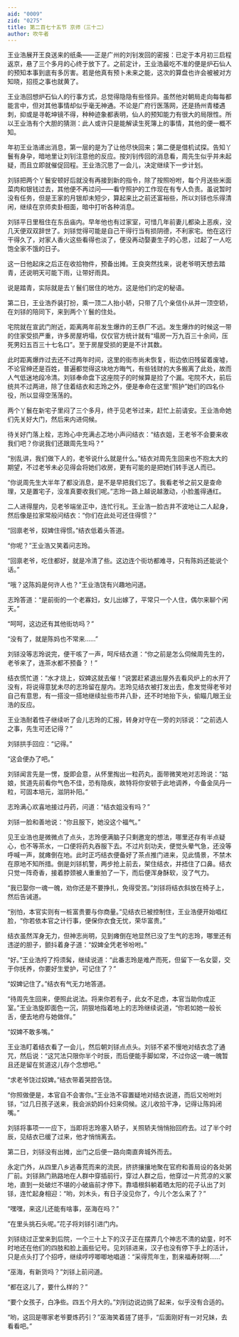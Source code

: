 ```yaml
---
aid: "0009"
zid: "0275"
title: 第二百七十五节 京师（三十二）
author: 吹牛者
---
```


王业浩展开王良送来的纸条――正是广州的刘钊发回的密报：已定于本月初三启程返京，悬了三个多月的心终于放下了。之前定计，王业浩最吃不准的便是炉石仙人的预知本事到底有多厉害。若是他真有预卜未来之能，这次的算盘也许会被被对方知晓，招揽之事也就黄了。

王业浩回想炉石仙人的行事方式，总觉得隐隐有些怪异。虽然他对朝局走向每每都能言中，但对其他事情却似乎毫无神通。不论是广府行医落网，还是扬州青楼遇刺，抑或是寻乾坤镜不得，种种迹象都表明，仙人的预知能力有很大的局限性。所以王业浩有个大胆的猜测：此人或许只是能解读生死簿上的事情，其他的便一概不知。

年初王业浩递出消息，第一层的是为了让他尽快回来；第二便是借机试探。告知丫鬟有身孕，暗地里让刘钊注意他的反应。按刘钊传回的消息看，周先生似乎并未起疑，而且立即就催促回程。王业浩沉思了一会儿，决定继续下一步计划。

刘铩把两个丫鬟安顿好后就没有再接到新的指令，除了按照吩咐，每个月送些米面菜肉和银钱过去，其他便不再过问――看守照护的工作现在有专人负责。虽说暂时没有任务，但是王家的月银却未短少，算起来比之前还富裕些，所以刘铩也乐得清闲，继续在京师卖卦相面，暗中打听各种消息。

刘铩平日里租住在东岳庙内。早年他也有过家室，可惜几年前妻儿都染上恶疾，没几天便双双辞世了。刘铩觉得可能是自己干得行当有损阴德，不利家宅。他在这行干得久了，对家人香火这些看得也淡了，便没再动娶妻生子的心思，过起了一人吃饱全家不饿的日子。

这一日他起床之后正在收拾物件，预备出摊。王良突然找来，说老爷明天想去踏青，还说明天可能下雨，让带好雨具。

说是踏青，实际就是去丫鬟们居住的地方。这是他们约定的秘语。

第二日，王业浩乔装打扮，乘一顶二人抬小轿，只带了几个亲信仆从并一顶空轿，在刘铩的陪同下，来到两个丫鬟的住处。

宅院就在宣武门附近，距离两年前发生爆炸的王恭厂不远。发生爆炸的时候这一带的住家受损严重，许多房屋坍塌，仅仅官方统计就有“塌房一万九百三十余间，压死男妇五百三十七名口”。至于房屋受损的更是不计其数。

此时距离爆炸过去还不过两年时间，这里的街市尚未恢复，街边依旧残留着废墟，不论官绅还是百姓，普遍都觉得这块地方晦气，有些钱财的大多搬离了此处，故而人气低迷地段冷清。刘铩奉命盘下这座院子的时候算是捡了个漏。宅院不大，前后统共不过两进，除了住着结衣和志玲之外，便是奉命在这里“照护”她们的四名仆役，所以显得空荡荡的。

两个丫鬟在新宅子里闷了三个多月，终于见老爷过来，赶忙上前请安。王业浩命她们先关好大门，然后来内进伺候。

待关好门落上栓，志玲心中充满忐忑地小声问结衣：“结衣姐，王老爷不会要来收我们吧？你说我们还跟周先生吗？”

“别乱讲，我们做下人的，老爷说什么就是什么。”结衣对周先生回来也不抱太大的期望，不过老爷未必见得会将她们收房，更有可能的是把她们转手送人而已。

“你说周先生大半年了都没消息，是不是早把我们忘了。我看老爷之前又是查命理，又是置宅子，没准真要收我们呢。”志玲一路上越说越激动，小脸羞得通红。

二人进得屋内，见老爷端坐正中，连忙行礼。王业浩一脸古井不波地让二人起身，然后像是拉家常般问结衣：“你们在此处可还住得惯？”

“回禀老爷，奴婢住得惯。”结衣低着头答道。

“你呢？”王业浩又笑着问志玲。

“回禀老爷，吃住都好，就是冷清了些。这边连个街坊都难寻，只有陈妈还能说个话。”

“哦？这陈妈是何许人也？”王业浩饶有兴趣地问道。

志玲答道：“是前街的一个老寡妇，女儿出嫁了，平常只一个人住，偶尔来聊个闲天。”

“呵呵，这边还有其他街坊吗？”

“没有了，就是陈妈也不常来……”

刘铩没等志玲说完，便干咳了一声，呵斥结衣道：“你之前是怎么伺候周先生的，老爷来了，连茶水都不预备？！”

结衣慌忙道：“水才烧上，奴婢这就去催！”说罢赶紧退出屋外去看风炉上的水开了没有，将说得意犹未尽的志玲留在屋内。志玲见结衣被打发出去，愈发觉得老爷对自己有意思，有一搭没一搭地继续扯些市井八卦，还不时地抬下头，偷瞄几眼王业浩的反应。

王业浩耐着性子继续听了会儿志玲的汇报，转身对守在一旁的刘铩说：“之前选人之事，先生可还记得？”

刘铩拱手回应：“记得。”

“这会便办了吧。”

刘铩闻言先是一愣，旋即会意，从怀里掏出一粒药丸，面带微笑地对志玲说：“姑娘，贫道先前看你气色不佳，恐有隐疾，故特将你安顿于此地调养，今备金凤丹一粒，可固本培元，滋阴补阳。”

志玲满心欢喜地接过丹药，问道：“结衣姐没有吗？”

刘铩一脸和善地说：“你且服下，她没这个福气。”

见王业浩也是微微点了点头，志玲便满脑子只剩邀宠的想法，哪里还存有半点疑心，也不等茶水，一口便将药丸吞服下去。不过片刻功夫，便觉头晕气急，还没等呼喊一声，就瘫倒在地。此时正巧结衣便备好了茶点推门进来，见此情景，不禁木在原地不知所措。倒是刘铩机警，两步抢上前去，架住结衣，并捂住了口鼻。结衣只觉一阵奇香，接着脖颈被人重重拍了一下，而后便浑身酥软，没了气力。

“我已娶你一魂一魄，劝你还是不要挣扎，免得受苦。”刘铩将结衣斜放在椅子上，然后告诫道。

“别怕，本官实则有一桩富贵要与你商量。”见结衣已被控制住，王业浩便开始唱红脸，“你若依本官之计行事，便保你衣食无忧，荣华富贵。”

结衣虽然浑身无力，但神志尚明，见到瘫倒在地显然已没了生气的志玲，哪里还有违逆的胆子，颤抖着身子道：“奴婢全凭老爷吩咐。”

“好。”王业浩捋了捋须髯，继续说道：“此番志玲是难产而死，但留下一名女婴，交于你抚养，你要好生爱护，可记住了？”

“奴婢记住了。”结衣有气无力地答道。

“待周先生回来，便照此说法。将来你若有子，此女不足虑，本官当助你成正室。”王业浩旋即面色一沉，阴狠地指着地上的志玲继续说道，“你若如她一般长舌，便去地府与她做伴。”

“奴婢不敢多嘴。”

王业浩盯着结衣看了一会儿，然后朝刘铩点点头。刘铩不紧不慢地对结衣念了通咒，然后说：“这咒法只限你半个时辰，而后便能手脚如常，不过你这一魂一魄暂且还是留在贫道这儿存个念想吧。”

“求老爷饶过奴婢。”结衣带着哭腔告饶。

“你照做便是，本官自不会害你。”王业浩不容置疑地对结衣说道，而后又吩咐刘铩，“过几日孩子送来，我会派奶妈仆妇来伺候。这儿收拾干净，记得让陈妈闭嘴。”

刘铩将事项一一应下，当即将志玲塞入轿子，关照轿夫悄悄抬回府去。过了半个时辰，见结衣已缓了过来，他才悄悄离去。

第二日，刘铩没有出摊，出门之后便一路向南直奔城外而去。

永定门外，从四里八乡逃春荒而来的流民，挤挤攘攘地聚在官府和善局设的各处粥厂前。刘铩熟门熟路地在人群中穿插前行，穿过人群之后，他穿过一片荒凉的义冢地，直到一处破烂不堪的小破庙前才停下。靠墙根斜躺着晒太阳的花子认出了刘铩，连忙起身相迎：“哟，刘木头，有日子没见你了，今儿个怎么来了？”

“嘿嘿，来这儿还能有啥事，巫海在吗？”

“在里头挑石头呢。”花子将刘铩引进门内。

刘铩绕过正堂来到后院，一个三十上下的汉子正在摆弄几个神志不清的幼童，时不时地还在他们的四肢和脸上画些记号。见刘铩进来，汉子也没有停下手上的活计，只是点头打了个招呼，继续哼哼唧唧地唱道：“采得荒年生，割来福寿财啊……”

“巫海，有新货吗？”刘铩上前问道。

“都在这儿了，要什么样的？”

“要个女孩子，白净些。四五个月大的。”刘钊边说边挑了起来，似乎没有合适的。

“哟，这回是哪家老爷要炼药引？”巫海笑着搓了搓手，“后面刚好有一对兄妹，去看看吧。”

